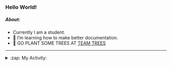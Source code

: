 ### Hello World!

##### About:
- Currently I am a student.
- 🌱 I’m learning how to make better documentation.
- 🌱 GO PLANT SOME TREES AT [TEAM TREES](https://teamtrees.org/)

---
<details>
  <summary>:zap: My Activity:</summary>
  
<!--START_SECTION:waka-->
![Code Time](http://img.shields.io/badge/Code%20Time-1%2C109%20hrs%2047%20mins-blue)

**I'm a Night 🦉** 

```text
🌞 Morning                1337 commits        ██░░░░░░░░░░░░░░░░░░░░░░░   09.01 % 
🌆 Daytime                5203 commits        █████████░░░░░░░░░░░░░░░░   35.06 % 
🌃 Evening                4271 commits        ███████░░░░░░░░░░░░░░░░░░   28.78 % 
🌙 Night                  4029 commits        ███████░░░░░░░░░░░░░░░░░░   27.15 % 
```
📅 **I'm Most Productive on Wednesday** 

```text
Monday                   2268 commits        ████░░░░░░░░░░░░░░░░░░░░░   15.28 % 
Tuesday                  1799 commits        ███░░░░░░░░░░░░░░░░░░░░░░   12.12 % 
Wednesday                3506 commits        ██████░░░░░░░░░░░░░░░░░░░   23.63 % 
Thursday                 1835 commits        ███░░░░░░░░░░░░░░░░░░░░░░   12.37 % 
Friday                   1476 commits        ██░░░░░░░░░░░░░░░░░░░░░░░   09.95 % 
Saturday                 1344 commits        ██░░░░░░░░░░░░░░░░░░░░░░░   09.06 % 
Sunday                   2612 commits        ████░░░░░░░░░░░░░░░░░░░░░   17.60 % 
```


📊 **This Week I Spent My Time On** 

```text
🔥 Editors: 
VS Code                  15 hrs 3 mins       █████████████████████████   100.00 % 

🐱‍💻 Projects: 
praise                   10 hrs 8 mins       █████████████████░░░░░░░░   67.33 % 
skillgraff               2 hrs 48 mins       █████░░░░░░░░░░░░░░░░░░░░   18.65 % 
CSF22                    2 hrs 6 mins        ████░░░░░░░░░░░░░░░░░░░░░   14.02 % 
```


 Last Updated on 18/04/2023 16:07:56 UTC
<!--END_SECTION:waka-->
</details>
